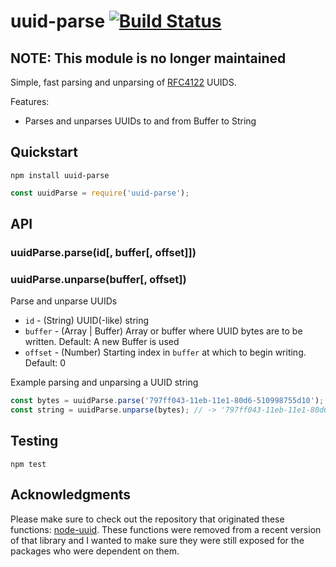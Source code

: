 # uuid-parse [![Build Status](https://secure.travis-ci.org/zefferus/uuid-parse.svg?branch=parse)](http://travis-ci.org/zefferus/uuid-parse) #

## NOTE: This module is no longer maintained

Simple, fast parsing and unparsing of [RFC4122](http://www.ietf.org/rfc/rfc4122.txt) UUIDS.

Features:

* Parses and unparses UUIDs to and from Buffer to String

## Quickstart

```shell
npm install uuid-parse
```

```javascript
const uuidParse = require('uuid-parse');
```

## API

### uuidParse.parse(id[, buffer[, offset]])
### uuidParse.unparse(buffer[, offset])

Parse and unparse UUIDs

  * `id` - (String) UUID(-like) string
  * `buffer` - (Array | Buffer) Array or buffer where UUID bytes are to be written. Default: A new Buffer is used
  * `offset` - (Number) Starting index in `buffer` at which to begin writing. Default: 0

Example parsing and unparsing a UUID string

```javascript
const bytes = uuidParse.parse('797ff043-11eb-11e1-80d6-510998755d10'); // -> <Buffer 79 7f f0 43 11 eb 11 e1 80 d6 51 09 98 75 5d 10>
const string = uuidParse.unparse(bytes); // -> '797ff043-11eb-11e1-80d6-510998755d10'
```

## Testing

```
npm test
```

## Acknowledgments

Please make sure to check out the repository that originated these functions: [node-uuid](https://github.com/kelektiv/node-uuid). These functions were removed from a recent version of that library and I wanted to make sure they were still exposed for the packages who were dependent on them.
